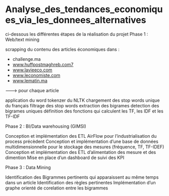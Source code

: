 # Analyse_des_tendances_economiques_via_les_donnees_alternatives

ci-dessous les différentes étapes de la réalisation du projet
Phase 1 : Web/text mining

scrapping du contenu des articles économiques dans :
- challenge.ma
- www.huffpostmaghreb.com7
- www.lavieeco.com
- www.leconomiste.com
- www.lematin.ma

---> pour chaque article

application du word tokenzer du NLTK
chargement des stop words unique du français
filtrage des stop words
extraction des bigrames
detection des bigrames uniques
définition des fonctions qui calculent les TF, les IDF et les TF-IDF 


Phase 2 : BI/Data warehousing (GIMSI)

Conception et implémentation des ETL AirFlow pour l’industrialisation du process précèdent
Conception et implémentation d’une base de données multidimensionnelle pour le stockage des mesures (fréquence, TF, TF-IDEF)
Conception et implémentation des ETL d’alimentation des mesure et des dimention
Mise en place d’un dashboard de suivi des KPI
 

Phase 3 : Data Mining

Identification des Bigrammes pertinents qui apparaissent au même temps dans un article
Identification des règles pertinentes
Implémentation d’un graphe orienté de corelation entre les bigrammes


